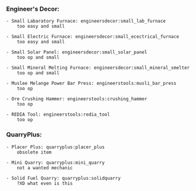 
### Engineer's Decor:

    - Small Labaratory Furnace: engineersdecor:small_lab_furnace
        too easy and small
    
    - Small Electric Furnace: engineersdecor:small_ecectrical_furnace
        too easy and small

    - Small Solar Panel: engineersdecor:small_solar_panel
        too op and small

    - Small Mineral Melting Furnace: engineersdecor:small_mineral_smelter
        too op and small

    - Muslee Melange Power Bar Press: engineerstools:musli_bar_press
        too op

    - Ore Crushing Hammer: engineerstools:crushing_hammer
        too op

    - REDIA Tool: engineerstools:redia_tool
        too op


### QuarryPlus:

    - Placer Plus: quarryplus:placer_plus
        obsolete item
    
    - Mini Quarry: quarryplus:mini_quarry
        not a wanted mechanic

    - Solid Fuel Quarry: quarryplus:solidquarry
        ?XD what even is this